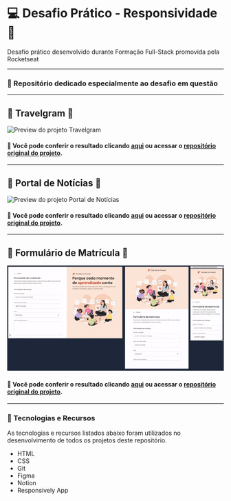 # 💻 Desafio Prático - Responsividade 📲
Desafio prático desenvolvido durante Formação Full-Stack promovida pela Rocketseat
___
### 📂 Repositório dedicado especialmente ao desafio em questão
___
## 📸 Travelgram 📸
  
![Preview do projeto Travelgram](.gitconfig/travelgram-preview.gif)
  
#### 🔎 Você pode conferir o resultado clicando [aqui](https://arturtinoco.github.io/travelgram/) ou acessar o [repositório original do projeto](https://github.com/arturtinoco/travelgram).  
___
## 📰 Portal de Notícias 📰
  
![Preview do projeto Portal de Notícias](.gitconfig/portal-de-noticias-preview.gif)
  
#### 🔎 Você pode conferir o resultado clicando [aqui](https://arturtinoco.github.io/portal-de-noticias/) ou acessar o [repositório original do projeto](https://github.com/arturtinoco/portal-de-noticias).  
___
## 📝 Formulário de Matrícula 📝
  
![Preview do projeto Formulário de Matrícula](.gitconfig/formulario-de-matricula-preview.gif)
  
#### 🔎 Você pode conferir o resultado clicando [aqui](https://arturtinoco.github.io/formulario-de-matricula/) ou acessar o [repositório original do projeto](https://github.com/arturtinoco/formulario-de-matricula).  
___
  
### 🤖 Tecnologias e Recursos  
  
As tecnologias e recursos listados abaixo foram utilizados no desenvolvimento de todos os projetos deste repositório.  
  
* HTML
* CSS
* Git
* Figma
* Notion  
* Responsively App